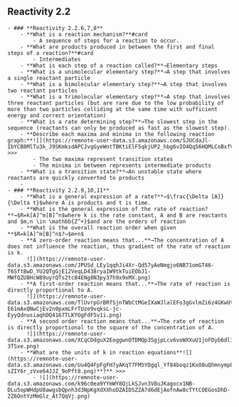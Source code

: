 ## **Reactivity 2.2**
	- ### **Reactivity 2.2.6,7,8**
		- **What is a reaction mechanism?**#card
			- A sequence of steps for a reaction to occur.
		- **What are products produced in between the first and final steps of a reaction?**#card
			- Intermediates
		- **What is each step of a reaction called?**→Elementary steps
		- **What is a unimolecular elementary step?**→A step that involves a single reactant particle
		- **What is a bimolecular elementary step?**→A step that involves two reactant particles
		- **What is a trimolecular elementary step?**→A step that involves three reactant particles (but are rare due to the low probability of more than two particles colliding at the same time with sufficient energy and correct orientation)
		- **What is a rate determining step?**→The slowest step in the sequence (reactants can only be produced as fast as the slowest step).
		- **Describe each maxima and minima in the following reaction graph:**![](https://remnote-user-data.s3.amazonaws.com/SJUCdaJl-IbYCB8MlTu3k_J9SKmksdAPCJvgGyeWntTBKtiElF5qkjUP2_hbg6vIO4Qq56HQMLCoBxfV3wlz1y2cH3GbC7zQfrfV8DXRECMY8m2giaef1yeFyljukA69.png) >>>
			- The two maxima represent transition states
			- The minima in between represents intermediate products
		- **What is a transition state?**→An unstable state where reactants are quickly converted to products
		-
	- ### **Reactivity 2.2.9,10,11**
		- **What is a general expression of a rate?**→$\frac{\Delta [A]}{\Delta t}$where A is products and t is time.
		- **What is the general expression of the rate of reaction?**→$R=k[A]^m[B]^n$where k is the rate constant, A and B are reactants and $m,n \in \mathbb{Z^+}$and are the orders of reaction
		- **What is the overall reaction order when given **$R=k[A]^m[B]^n$?→$m+n$
		- **A zero-order reaction means that...**→The concentration of A does not influence the reaction, thus gradient of the rate of reaction is k.
		  ![](https://remnote-user-data.s3.amazonaws.com/JPUSd_LEy1qqhJi4Xr-Qd57yAeNmgjo6NB71omGT46-T6SftBwD_YU2QTgGjE12VeqLD438ryaIW9tkTuiEObJ1-MWfQZU8HcW89uyrQTs2tc84ENg8N3py37h9x9xMX.png)
		- **A first-order reaction means that...**→The rate of reaction is directly proportional to A.
		  ![](https://remnote-user-data.s3.amazonaws.com/TlUvrpGrBRfSjnTWbCtMGeIXaWJlalEFo3gGvlmZi6z4GKwUtmxXwpBHr5zL-E61mAxQNwCjEv2n0pxmLFrTUze9vqksL-jc-EyyQdnusiaqhDQ4167TLKYOgFdF5v1i.png)
		- **A second order reaction means that...**→The rate of reaction is directly proportional to the square of the concentration of A.
		  ![](https://remnote-user-data.s3.amazonaws.com/XCqCDdguX2EoggwnOTDMQp3SgjpLcv6voWXXuU1joFDyb6dl1e508179kUzr7U3vXCirclQ43VXQhQ84EfN83F0gUAywuKtDREi9YqqAbUcVML2UD_4JvUg3J9-3TSxe.png)
		- **What are the units of k in reaction equations**![](https://remnote-user-data.s3.amazonaws.com/Uu4Q4FpFgFH7yAKqT7FM5YDgql_Yf84boqz1KxO8uQhmnymp8CQm3IrSb0hetC4Ipd_CUECG7ssMl9jF0EZx56tsqCGgsfT5r6fU0EFk-sZIY6r_zVxe64JJZ_9oPft8.png)**?** >>>
			- ![](https://remnote-user-data.s3.amazonaws.com/k96c0ea9YYmWY8QjLkSJvn3V8uJKagocx1NB-DLu5opWHdpU8awgsbQpnh3d3NpKgXdXXhoDZAIDSZZA7d6dEjAofnAw8cTYtCOEGosDhD-2Z6OntYzMmGlz_At7QqVj.png)